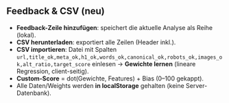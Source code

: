 

## Feedback & CSV (neu)
- **Feedback-Zeile hinzufügen**: speichert die aktuelle Analyse als Reihe (lokal).
- **CSV herunterladen**: exportiert alle Zeilen (Header inkl.).
- **CSV importieren**: Datei mit Spalten
  `url,title_ok,meta_ok,h1_ok,words_ok,canonical_ok,robots_ok,images_ok,alt_ratio,target_score`
  einlesen → **Gewichte lernen** (lineare Regression, client-seitig).
- **Custom-Score** = dot(Gewichte, Features) + Bias (0–100 gekappt).
- Alle Daten/Weights werden **in localStorage** gehalten (keine Server-Datenbank).
